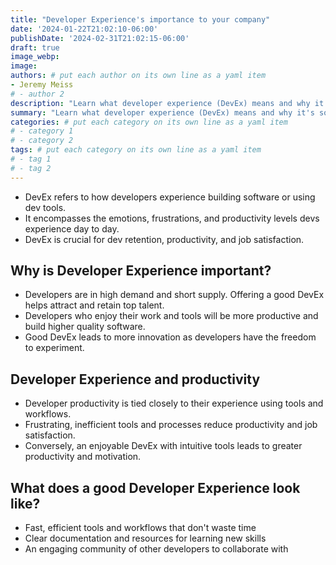 ```yaml
---
title: "Developer Experience's importance to your company"
date: '2024-01-22T21:02:10-06:00'
publishDate: '2024-02-31T21:02:15-06:00'
draft: true
image_webp: 
image: 
authors: # put each author on its own line as a yaml item
- Jeremy Meiss
# - author 2
description: "Learn what developer experience (DevEx) means and why it's so important for attracting and retaining top engineering talent. This post explores what DevEx is, how to build an enjoyable DevEx, and the relationship between DevEx and productivity."
summary: "Learn what developer experience (DevEx) means and why it's so important for attracting and retaining top engineering talent. This post explores what DevEx is, how to build an enjoyable DevEx, and the relationship between DevEx and productivity."
categories: # put each category on its own line as a yaml item
# - category 1
# - category 2
tags: # put each category on its own line as a yaml item
# - tag 1
# - tag 2
---
```


- DevEx refers to how developers experience building software or using dev tools.    
- It encompasses the emotions, frustrations, and productivity levels devs experience day to day. 
- DevEx is crucial for dev retention, productivity, and job satisfaction. 

## Why is Developer Experience important?

- Developers are in high demand and short supply. Offering a good DevEx helps attract and retain top talent. 
- Developers who enjoy their work and tools will be more productive and build higher quality software.   
- Good DevEx leads to more innovation as developers have the freedom to experiment.

## Developer Experience and productivity

- Developer productivity is tied closely to their experience using tools and workflows.
- Frustrating, inefficient tools and processes reduce productivity and job satisfaction.   
- Conversely, an enjoyable DevEx with intuitive tools leads to greater productivity and motivation. 

## What does a good Developer Experience look like?

- Fast, efficient tools and workflows that don't waste time
- Clear documentation and resources for learning new skills 
- An engaging community of other developers to collaborate with
